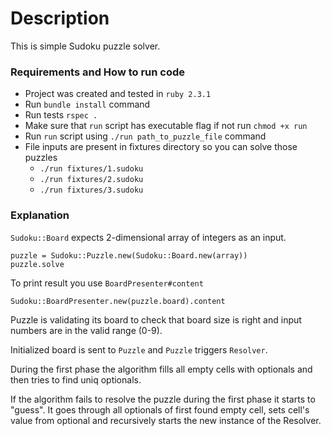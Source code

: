 # Description

This is simple Sudoku puzzle solver.

### Requirements and How to run code
- Project was created and tested in `ruby 2.3.1`
- Run `bundle install` command
- Run tests `rspec .`
- Make sure that `run` script has executable flag if not run `chmod +x run`
- Run `run` script using `./run path_to_puzzle_file` command
- File inputs are present in fixtures directory so you can solve those puzzles 
  - `./run fixtures/1.sudoku`
  - `./run fixtures/2.sudoku`
  - `./run fixtures/3.sudoku`

### Explanation

`Sudoku::Board` expects 2-dimensional array of integers as an input. 

```
puzzle = Sudoku::Puzzle.new(Sudoku::Board.new(array))
puzzle.solve
```

To print result you use `BoardPresenter#content`

```
Sudoku::BoardPresenter.new(puzzle.board).content
```

Puzzle is validating its board to check that board size is right and input numbers are in the valid range (0-9).

Initialized board is sent to `Puzzle` and `Puzzle` triggers `Resolver`.

During the first phase the algorithm fills all empty cells with optionals and then tries to find uniq optionals.

If the algorithm fails to resolve the puzzle during the first phase it starts to "guess".
It goes through all optionals of first found empty cell, sets cell's value from optional and recursively starts the new instance of the Resolver.
